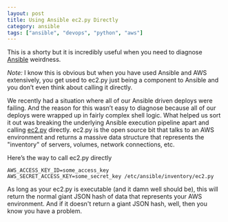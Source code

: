 ```yaml
---
layout: post
title: Using Ansible ec2.py Directly
category: ansible
tags: ["ansible", "devops", "python", "aws"]
---
```


This is a shorty but it is incredibly useful when you need to diagnose [Ansible](https://www.ansible.com/) weirdness.  

*Note:* I know this is obvious but when you have used Ansible and AWS extensively, you get used to ec2.py just being a component to Ansible and you don’t even think about calling it directly.

We recently had a situation where all of our Ansible driven deploys were failing.  And the reason for this wasn’t easy to diagnose because all of our deploys were wrapped up in fairly complex shell logic.  What helped us sort it out was breaking the underlying Ansible execution pipeline apart and calling [ec2.py](https://github.com/ansible/ansible/blob/devel/contrib/inventory/ec2.py) directly.  ec2.py is the open source bit that talks to an AWS environment and returns a massive data structure that represents the "inventory" of servers, volumes, network connections, etc.

Here’s the way to call ec2.py directly

    AWS_ACCESS_KEY_ID=some_access_key AWS_SECRET_ACCESS_KEY=some_secret_key /etc/ansible/inventory/ec2.py
    
As long as your ec2.py is executable (and it damn well should be), this will return the normal giant JSON hash of data that represents your AWS environment.  And if it doesn't return a giant JSON hash, well, then you know you have a problem.
